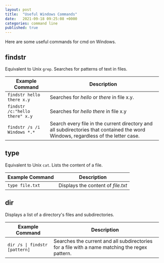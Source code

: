 ```yaml
---
layout: post
title:  "Useful Windows Commands"
date:   2021-09-18 09:25:08 +0000
categories: command line
published: true
---
```


Here are some useful commands for cmd on Windows.

## findstr
Equivalent to Unix `grep`. Searches for patterns of text in files.

| Example Command | Description |
| --- | --- |
| `findstr hello there x.y` |  Searches for <i>hello</i> or <i>there</i> in file x.y.  |
| `findstr /c:"hello there" x.y` |  Searches for <i>hello there</i> in file x.y  |
| `findstr /s /i Windows *.*` |  Search every file in the current directory and all subdirectories that contained the word Windows, regardless of the letter case. |

## type
Equivalent to Unix `cat`. Lists the content of a file.

| Example Command | Description |
| --- | --- |
| `type file.txt` |  Displays the content of <i>file.txt</i> |

## dir
Displays a list of a directory's files and subdirectories.

| Example Command | Description |
| --- | --- |
| <code>dir /s &#124; findstr [pattern] </code> | Searches the current and all subdirectories for a file with a name matching the regex pattern. |
